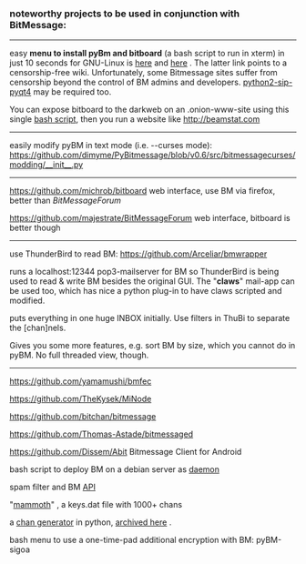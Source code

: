 ### noteworthy projects to be used in conjunction with BitMessage:
***
easy **menu to install pyBm and bitboard** (a bash script to run in xterm) in just 10 seconds for GNU-Linux is [here](https://gist.githubusercontent.com/KM-200/715f8847bd24b9e6ebb90e0a64d5149a/raw/747df7a695b09aa5e133d6a7d86c6387ab10348e/bm_menu.sh) and [here](http://fossilrepos.sourceforge.net/srv.fsl/450/wcontent?all=1) . The latter link points to a censorship-free wiki. Unfortunately, some Bitmessage sites suffer from censorship beyond the control of BM admins and developers. [python2-sip-pyqt4](https://gitlab.com/inemum/inemum_archlinux/raw/master/python2-sip-pyqt4/PKGBUILD) may be required too.

You can expose bitboard to the darkweb on an .onion-www-site using this single [bash script](http://fossilrepos.sourceforge.net/srv.fsl/450/wiki?name=Leeres+Fossil+Repo), then you run a website like http://beamstat.com
***
easily modify pyBM in text mode (i.e. --curses mode): https://github.com/dimyme/PyBitmessage/blob/v0.6/src/bitmessagecurses/modding/__init__.py


***
https://github.com/michrob/bitboard web interface, use BM via firefox, better than _BitMessageForum_

https://github.com/majestrate/BitMessageForum web interface, bitboard is better though


***
use ThunderBird to read BM:  https://github.com/Arceliar/bmwrapper   

runs a localhost:12344 pop3-mailserver for BM so ThunderBird is being used to read & write BM besides the original GUI. The "**claws**" mail-app can be used too, which has nice a python plug-in to have claws scripted and modified.

puts everything in one huge INBOX initially. Use filters in ThuBi to separate the [chan]nels. 

Gives you some more features, e.g. sort BM by size, which you cannot do in pyBM. No full threaded view, though.
***
https://github.com/yamamushi/bmfec

https://github.com/TheKysek/MiNode

https://github.com/bitchan/bitmessage

https://github.com/Thomas-Astade/bitmessaged

https://github.com/Dissem/Abit
Bitmessage Client for Android

bash script to deploy BM on a debian server as [daemon](https://github.com/r51n/auto-bitmessage) 

spam filter and BM [API](https://github.com/torifier/PyBitmessage/tree/master/bitmessage-API/spamfilter)

"[mammoth](https://gist.github.com/anonymous/925445ea97d7bc8622d0b706469adc42)" , a keys.dat file with 1000+ chans

a [chan generator](http://bitmessage.mybb.im/viewtopic.php?id=30%23p106) in python, [archived here](http://web.archive.org/web/20180723031649/http://bitmessage.mybb.im/viewtopic.php?id=30%23p222) .

bash menu to use a one-time-pad additional encryption with BM: pyBM-sigoa
